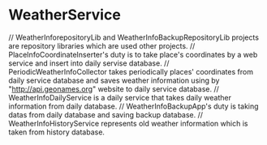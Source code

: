 # WeatherService
// WeatherInforepositoryLib and WeatherInfoBackupRepositoryLib projects are repository libraries which are used other projects. 
// PlaceInfoCoordinateInserter's duty is to take place's coordinates by a web service and insert into daily servise database.
// PeriodicWeatherInfoCollector takes periodically places' coordinates from daily service database and saves weather information using by "http://api.geonames.org"  website to daily service database.
// WeatherInfoDailyService is a daily service that takes daily weather information from daily database.
// WeatherInfoBackupApp's duty is taking datas from daily database and saving backup database.
// WeatherInfoHistoryService represents old weather information which is taken from history database.
